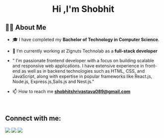 
<h1 align="center">Hi <!--<img src="https://raw.githubusercontent.com/MartinHeinz/MartinHeinz/master/wave.gif" width="30px">-->,I'm Shobhit</h1>
<!-- <h3 align="center">❤️ to do programming.</h3>
 -->

## 🙋‍♂️ About Me

- 🎓 I have completed my **Bachelor of Technology in Computer Science**.

- 💼 I’m currently working at Zignuts Technolab as a **full-stack developer**
- " I'm passionate frontend developer with a focus on building scalable and responsive web applications. I have extensive experience in front-end as well as in backend technologies such as HTML, CSS, and JavaScript, along with expertise in popular frameworks like React.js, Node.js, Express.js,Sails.js and Nest.js."

<!--- 👨‍💻 All of my projects are available at **[My Portfolio](https://shobhitshrivastava.netlify.app/)**-->

- 📫 How to reach me **shobhitshrivastava089@gmail.com**

<!-- - ⚡ Fun fact **I play game very often.** -->

<!--## 🚀 Languages and Tools:

<p align="left">
    <a href="https://www.java.com" target="_blank" rel="noreferrer"> <img src="https://raw.githubusercontent.com/devicons/devicon/master/icons/java/java-original.svg" alt="java" width="40" height="40"/> </a></a>
     <a href="https://www.php.com" target="_blank" rel="noreferrer"> <img src="https://raw.githubusercontent.com/devicons/devicon/master/icons/php/php-original.svg" alt="php" width="40" height="40"/> </a>
    <a href="https://www.w3schools.com/cpp/" target="_blank" rel="noreferrer">  </a><a href="https://www.python.org" target="_blank" rel="noreferrer"> <img src="https://raw.githubusercontent.com/devicons/devicon/master/icons/python/python-original.svg" alt="python" width="40" height="40"/> </a> </a> 
    <a href="https://www.w3.org/html/" target="_blank" rel="noreferrer"> <img src="https://raw.githubusercontent.com/devicons/devicon/master/icons/html5/html5-original-wordmark.svg" alt="html5" width="40" height="40"/> </a> 
    <a href="https://www.w3schools.com/css/" target="_blank" rel="noreferrer"> <img src="https://raw.githubusercontent.com/devicons/devicon/master/icons/css3/css3-original-wordmark.svg" alt="css3" width="40" height="40"/> </a>   <a href="https://getbootstrap.com" target="_blank" rel="noreferrer"> <img src="https://raw.githubusercontent.com/devicons/devicon/master/icons/bootstrap/bootstrap-plain-wordmark.svg" alt="bootstrap" width="40" height="40"/> </a> 
<a href="https://www.javascript.com/" target="_blank" rel="noreferrer"> <img src="https://raw.githubusercontent.com/devicons/devicon/master/icons/javascript/javascript-original.svg" alt="c" width="40" height="40"/> </a>    
<a href="https://www.mongodb.com/" target="_blank" rel="noreferrer"> <img src="https://raw.githubusercontent.com/devicons/devicon/master/icons/mongodb/mongodb-original.svg" alt="c" width="40" height="40"/> </a>
<a href="https://www.nodejs.com/" target="_blank" rel="noreferrer"> <img src="https://raw.githubusercontent.com/devicons/devicon/master/icons/nodejs/nodejs-original.svg" alt="c" width="40" height="40"/> </a>
<a href="https://developer.android.com" target="_blank" rel="noreferrer"> <img src="https://raw.githubusercontent.com/devicons/devicon/master/icons/android/android-original-wordmark.svg" alt="android" width="40" height="40"/>
    </p>
    -->

<br/>

<!--<p align="center">
    <a href="https://github.com/ShobhitShrivastava089/github-readme-streak-stats">
        <img title="🔥 Get streak stats for your profile at git.io/streak-stats" alt="shobhit's streak" src="https://github-readme-streak-stats.herokuapp.com/?user=ShobhitShrivastava089&theme=black-ice&hide_border=true&stroke=0000&background=060A0CD0"/>
    </a>
</p>-->

<!--## 📊 My Github Stats

  <br/>
  <a href =""> <img height = "185rem" alt="Shobhit Shrivastava Github Stats" src="https://github-readme-stats.vercel.app/api?username=ShobhitShrivastava089&show_icons=true&coun_private=true&theme=react&hide_border=true&bg_color=0D1117" /> </a>
  <a href =""><img height = "185rem" alt="Shobhit Shrivastava Top Languages" src="https://github-readme-stats.vercel.app/api/top-langs/?username=ShobhitShrivastava089&langs_count=8&count_private=true&layout=compact&theme=react&hide_border=true&bg_color=0D1117" /></a>
  <br/>


<br/> -->

## Connect with me:
<p align="left">

<a href = "https://www.linkedin.com/in/shobhitshrivastava089/"><img src="https://img.icons8.com/fluent/48/000000/linkedin.png"/></a>
<a href = "https://www.instagram.com/shobhitshrivastava081/"><img src="https://img.icons8.com/fluent/48/000000/instagram-new.png"/></a>
<a href = "https://www.facebook.com/shobhit.shrivastava.923724"><img src="https://img.icons8.com/fluent/48/000000/facebook.png"/></a>
